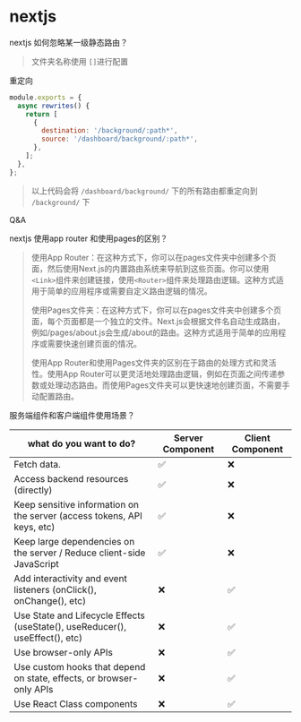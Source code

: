 # nextjs

nextjs 如何忽略某一级静态路由？

> 文件夹名称使用 `[]`进行配置

重定向

```js
module.exports = {
  async rewrites() {
    return [
      {
        destination: '/background/:path*',
        source: '/dashboard/background/:path*',
      },
    ];
  },
};

```

> 以上代码会将 `/dashboard/background/` 下的所有路由都重定向到 `/background/` 下

Q&A

nextjs 使用app router 和使用pages的区别？

> 使用App Router：在这种方式下，你可以在pages文件夹中创建多个页面，然后使用Next.js的内置路由系统来导航到这些页面。你可以使用`<Link>`组件来创建链接，使用`<Router>`组件来处理路由逻辑。这种方式适用于简单的应用程序或需要自定义路由逻辑的情况。
>
> 使用Pages文件夹：在这种方式下，你可以在pages文件夹中创建多个页面，每个页面都是一个独立的文件。Next.js会根据文件名自动生成路由，例如/pages/about.js会生成/about的路由。这种方式适用于简单的应用程序或需要快速创建页面的情况。
>
> 使用App Router和使用Pages文件夹的区别在于路由的处理方式和灵活性。使用App Router可以更灵活地处理路由逻辑，例如在页面之间传递参数或处理动态路由。而使用Pages文件夹可以更快速地创建页面，不需要手动配置路由。

服务端组件和客户端组件使用场景？

| what do you want to do?  | Server Component | Client Component |
|------------------|------------------|------------------|
| Fetch data.      | ✅ | ❌ |
| Access backend resources (directly) | ✅ | ❌ |
| Keep sensitive information on the server (access tokens, API keys, etc) | ✅ | ❌ |
| Keep large dependencies on the server / Reduce client-side JavaScript | ✅ | ❌ |
| Add interactivity and event listeners (onClick(), onChange(), etc) | ❌ | ✅ |
| Use State and Lifecycle Effects (useState(), useReducer(), useEffect(), etc) | ❌ | ✅ |
| Use browser-only APIs | ❌ | ✅ |
| Use custom hooks that depend on state, effects, or browser-only APIs | ❌ | ✅ |
| Use React Class components | ❌ | ✅ |
